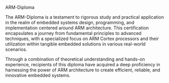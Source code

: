 ARM-Diploma


The ARM-Diploma is a testament to rigorous study and practical application in the realm of embedded systems design, programming, and implementation centered around ARM architecture. This certification encapsulates a journey from fundamental principles to advanced techniques, with a specialized focus on ARM Cortex processors and their utilization within tangible embedded solutions in various real-world scenarios.

Through a combination of theoretical understanding and hands-on experience, recipients of this diploma have acquired a deep proficiency in harnessing the power of ARM architecture to create efficient, reliable, and innovative embedded systems.




